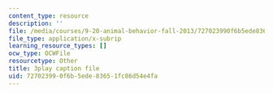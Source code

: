 ```yaml
---
content_type: resource
description: ''
file: /media/courses/9-20-animal-behavior-fall-2013/727023990f6b5ede83651fc86d54e4fa_472225.vtt
file_type: application/x-subrip
learning_resource_types: []
ocw_type: OCWFile
resourcetype: Other
title: 3play caption file
uid: 72702399-0f6b-5ede-8365-1fc86d54e4fa
---
```

